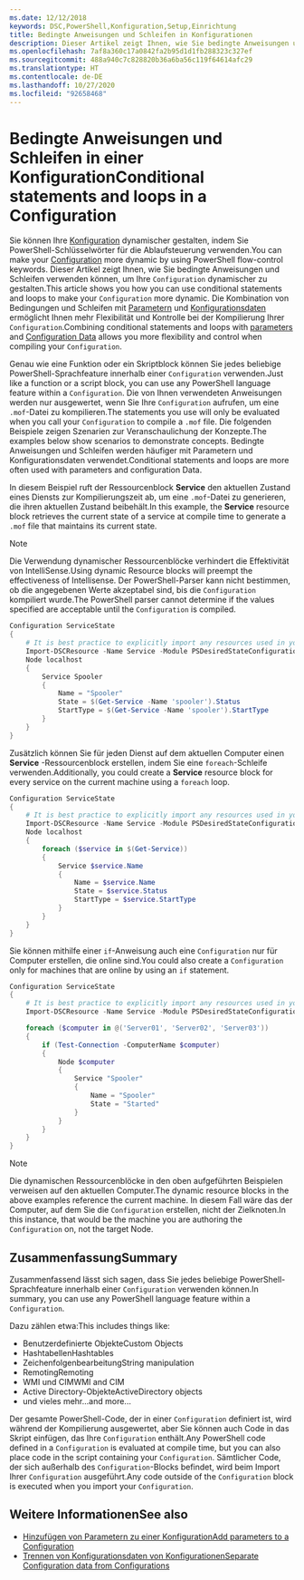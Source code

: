 ```yaml
---
ms.date: 12/12/2018
keywords: DSC,PowerShell,Konfiguration,Setup,Einrichtung
title: Bedingte Anweisungen und Schleifen in Konfigurationen
description: Dieser Artikel zeigt Ihnen, wie Sie bedingte Anweisungen und Schleifen verwenden können, um Ihre Konfiguration dynamischer zu gestalten. Die Kombination von Bedingungen und Schleifen mit Parametern und Konfigurationsdaten ermöglicht Ihnen mehr Flexibilität und Kontrolle bei der Kompilierung Ihrer Konfiguration.
ms.openlocfilehash: 7af8a360c17a0842fa2b95d1d1fb288323c327ef
ms.sourcegitcommit: 488a940c7c828820b36a6ba56c119f64614afc29
ms.translationtype: HT
ms.contentlocale: de-DE
ms.lasthandoff: 10/27/2020
ms.locfileid: "92658468"
---
```

# <a name="conditional-statements-and-loops-in-a-configuration"></a><span data-ttu-id="1245c-105">Bedingte Anweisungen und Schleifen in einer Konfiguration</span><span class="sxs-lookup"><span data-stu-id="1245c-105">Conditional statements and loops in a Configuration</span></span>

<span data-ttu-id="1245c-106">Sie können Ihre [Konfiguration](configurations.md) dynamischer gestalten, indem Sie PowerShell-Schlüsselwörter für die Ablaufsteuerung verwenden.</span><span class="sxs-lookup"><span data-stu-id="1245c-106">You can make your [Configuration](configurations.md) more dynamic by using PowerShell flow-control keywords.</span></span> <span data-ttu-id="1245c-107">Dieser Artikel zeigt Ihnen, wie Sie bedingte Anweisungen und Schleifen verwenden können, um Ihre `Configuration` dynamischer zu gestalten.</span><span class="sxs-lookup"><span data-stu-id="1245c-107">This article shows you how you can use conditional statements and loops to make your `Configuration` more dynamic.</span></span> <span data-ttu-id="1245c-108">Die Kombination von Bedingungen und Schleifen mit [Parametern](add-parameters-to-a-configuration.md) und [Konfigurationsdaten](configData.md) ermöglicht Ihnen mehr Flexibilität und Kontrolle bei der Kompilierung Ihrer `Configuration`.</span><span class="sxs-lookup"><span data-stu-id="1245c-108">Combining conditional statements and loops with [parameters](add-parameters-to-a-configuration.md) and [Configuration Data](configData.md) allows you more flexibility and control when compiling your `Configuration`.</span></span>

<span data-ttu-id="1245c-109">Genau wie eine Funktion oder ein Skriptblock können Sie jedes beliebige PowerShell-Sprachfeature innerhalb einer `Configuration` verwenden.</span><span class="sxs-lookup"><span data-stu-id="1245c-109">Just like a function or a script block, you can use any PowerShell language feature within a `Configuration`.</span></span> <span data-ttu-id="1245c-110">Die von Ihnen verwendeten Anweisungen werden nur ausgewertet, wenn Sie Ihre `Configuration` aufrufen, um eine `.mof`-Datei zu kompilieren.</span><span class="sxs-lookup"><span data-stu-id="1245c-110">The statements you use will only be evaluated when you call your `Configuration` to compile a `.mof` file.</span></span> <span data-ttu-id="1245c-111">Die folgenden Beispiele zeigen Szenarien zur Veranschaulichung der Konzepte.</span><span class="sxs-lookup"><span data-stu-id="1245c-111">The examples below show scenarios to demonstrate concepts.</span></span> <span data-ttu-id="1245c-112">Bedingte Anweisungen und Schleifen werden häufiger mit Parametern und Konfigurationsdaten verwendet.</span><span class="sxs-lookup"><span data-stu-id="1245c-112">Conditional statements and loops are more often used with parameters and configuration Data.</span></span>

<span data-ttu-id="1245c-113">In diesem Beispiel ruft der Ressourcenblock **Service** den aktuellen Zustand eines Diensts zur Kompilierungszeit ab, um eine `.mof`-Datei zu generieren, die ihren aktuellen Zustand beibehält.</span><span class="sxs-lookup"><span data-stu-id="1245c-113">In this  example, the **Service** resource block retrieves the current state of a service at compile time to generate a `.mof` file that maintains its current state.</span></span>

> [!NOTE]
> <span data-ttu-id="1245c-114">Die Verwendung dynamischer Ressourcenblöcke verhindert die Effektivität von IntelliSense.</span><span class="sxs-lookup"><span data-stu-id="1245c-114">Using dynamic Resource blocks will preempt the effectiveness of Intellisense.</span></span> <span data-ttu-id="1245c-115">Der PowerShell-Parser kann nicht bestimmen, ob die angegebenen Werte akzeptabel sind, bis die `Configuration` kompiliert wurde.</span><span class="sxs-lookup"><span data-stu-id="1245c-115">The PowerShell parser cannot determine if the values specified are acceptable until the `Configuration` is compiled.</span></span>

```powershell
Configuration ServiceState
{
    # It is best practice to explicitly import any resources used in your Configurations.
    Import-DSCResource -Name Service -Module PSDesiredStateConfiguration
    Node localhost
    {
        Service Spooler
        {
            Name = "Spooler"
            State = $(Get-Service -Name 'spooler').Status
            StartType = $(Get-Service -Name 'spooler').StartType
        }
    }
}
```

<span data-ttu-id="1245c-116">Zusätzlich können Sie für jeden Dienst auf dem aktuellen Computer einen **Service** -Ressourcenblock erstellen, indem Sie eine `foreach`-Schleife verwenden.</span><span class="sxs-lookup"><span data-stu-id="1245c-116">Additionally, you could create a **Service** resource block for every service on the current machine using a `foreach` loop.</span></span>

```powershell
Configuration ServiceState
{
    # It is best practice to explicitly import any resources used in your Configurations.
    Import-DSCResource -Name Service -Module PSDesiredStateConfiguration
    Node localhost
    {
        foreach ($service in $(Get-Service))
        {
            Service $service.Name
            {
                Name = $service.Name
                State = $service.Status
                StartType = $service.StartType
            }
        }
    }
}
```

<span data-ttu-id="1245c-117">Sie können mithilfe einer `if`-Anweisung auch eine `Configuration` nur für Computer erstellen, die online sind.</span><span class="sxs-lookup"><span data-stu-id="1245c-117">You could also create a `Configuration` only for machines that are online by using an `if` statement.</span></span>

```powershell
Configuration ServiceState
{
    # It is best practice to explicitly import any resources used in your Configurations.
    Import-DSCResource -Name Service -Module PSDesiredStateConfiguration

    foreach ($computer in @('Server01', 'Server02', 'Server03'))
    {
        if (Test-Connection -ComputerName $computer)
        {
            Node $computer
            {
                Service "Spooler"
                {
                    Name = "Spooler"
                    State = "Started"
                }
            }
        }
    }
}
```

> [!NOTE]
> <span data-ttu-id="1245c-118">Die dynamischen Ressourcenblöcke in den oben aufgeführten Beispielen verweisen auf den aktuellen Computer.</span><span class="sxs-lookup"><span data-stu-id="1245c-118">The dynamic resource blocks in the above examples reference the current machine.</span></span> <span data-ttu-id="1245c-119">In diesem Fall wäre das der Computer, auf dem Sie die `Configuration` erstellen, nicht der Zielknoten.</span><span class="sxs-lookup"><span data-stu-id="1245c-119">In this instance, that would be the machine you are authoring the `Configuration` on, not the target Node.</span></span>

<!---
Mention Get-DSCConfigurationFromSystem
-->

## <a name="summary"></a><span data-ttu-id="1245c-120">Zusammenfassung</span><span class="sxs-lookup"><span data-stu-id="1245c-120">Summary</span></span>

<span data-ttu-id="1245c-121">Zusammenfassend lässt sich sagen, dass Sie jedes beliebige PowerShell-Sprachfeature innerhalb einer `Configuration` verwenden können.</span><span class="sxs-lookup"><span data-stu-id="1245c-121">In summary, you can use any PowerShell language feature within a `Configuration`.</span></span>

<span data-ttu-id="1245c-122">Dazu zählen etwa:</span><span class="sxs-lookup"><span data-stu-id="1245c-122">This includes things like:</span></span>

- <span data-ttu-id="1245c-123">Benutzerdefinierte Objekte</span><span class="sxs-lookup"><span data-stu-id="1245c-123">Custom Objects</span></span>
- <span data-ttu-id="1245c-124">Hashtabellen</span><span class="sxs-lookup"><span data-stu-id="1245c-124">Hashtables</span></span>
- <span data-ttu-id="1245c-125">Zeichenfolgenbearbeitung</span><span class="sxs-lookup"><span data-stu-id="1245c-125">String manipulation</span></span>
- <span data-ttu-id="1245c-126">Remoting</span><span class="sxs-lookup"><span data-stu-id="1245c-126">Remoting</span></span>
- <span data-ttu-id="1245c-127">WMI und CIM</span><span class="sxs-lookup"><span data-stu-id="1245c-127">WMI and CIM</span></span>
- <span data-ttu-id="1245c-128">Active Directory-Objekte</span><span class="sxs-lookup"><span data-stu-id="1245c-128">ActiveDirectory objects</span></span>
- <span data-ttu-id="1245c-129">und vieles mehr...</span><span class="sxs-lookup"><span data-stu-id="1245c-129">and more...</span></span>

<span data-ttu-id="1245c-130">Der gesamte PowerShell-Code, der in einer `Configuration` definiert ist, wird während der Kompilierung ausgewertet, aber Sie können auch Code in das Skript einfügen, das Ihre `Configuration` enthält.</span><span class="sxs-lookup"><span data-stu-id="1245c-130">Any PowerShell code defined in a `Configuration` is evaluated at compile time, but you can also place code in the script containing your `Configuration`.</span></span> <span data-ttu-id="1245c-131">Sämtlicher Code, der sich außerhalb des `Configuration`-Blocks befindet, wird beim Import Ihrer `Configuration` ausgeführt.</span><span class="sxs-lookup"><span data-stu-id="1245c-131">Any code outside of the `Configuration` block is executed when you import your `Configuration`.</span></span>

## <a name="see-also"></a><span data-ttu-id="1245c-132">Weitere Informationen</span><span class="sxs-lookup"><span data-stu-id="1245c-132">See also</span></span>

- [<span data-ttu-id="1245c-133">Hinzufügen von Parametern zu einer Konfiguration</span><span class="sxs-lookup"><span data-stu-id="1245c-133">Add parameters to a Configuration</span></span>](add-parameters-to-a-configuration.md)
- [<span data-ttu-id="1245c-134">Trennen von Konfigurationsdaten von Konfigurationen</span><span class="sxs-lookup"><span data-stu-id="1245c-134">Separate Configuration data from Configurations</span></span>](configData.md)
